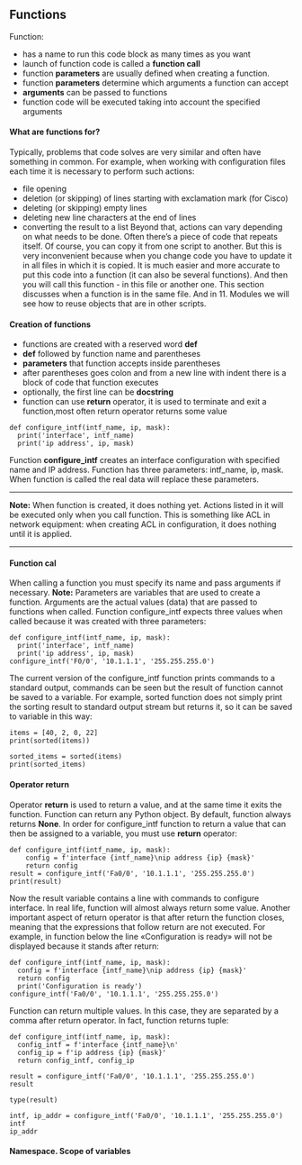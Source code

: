 ## Functions
Function:
- has a name to run this code block as many times as you want
- launch of function code is called a **function call**
- function **parameters** are usually defined when creating a function.
- function **parameters** determine which arguments a function can accept
- **arguments** can be passed to functions
- function code will be executed taking into account the specified arguments

#### What are functions for?
Typically, problems that code solves are very similar and often have something in common. For example, when working with configuration files each time it is necessary to perform such actions:
- file opening
- deletion (or skipping) of lines starting with exclamation mark (for Cisco)
- deleting (or skipping) empty lines
- deleting new line characters at the end of lines
- converting the result to a list
Beyond that, actions can vary depending on what needs to be done. Often there’s a piece of code that repeats itself. Of course, you can copy it from one script to another.
But this is very inconvenient because when you change code you have to update it in all files in which it is copied. It is much easier and more accurate to put this code into a function (it can also be several functions). And then you will call this function - in this file or another one. This section discusses when a function is in the same file. And in 11. Modules we will see how to reuse objects that are in other scripts.

#### Creation of functions
- functions are created with a reserved word **def**
- **def** followed by function name and parentheses
- **parameters** that function accepts inside parentheses
- after parentheses goes colon and from a new line with indent there is a block of code that function executes
- optionally, the first line can be **docstring**
- function can use **return** operator, it is used to terminate and exit a function,most often return operator returns some value
```
def configure_intf(intf_name, ip, mask):
  print('interface', intf_name)
  print('ip address', ip, mask)
```

Function **configure_intf** creates an interface configuration with specified name and IP address. Function has three parameters: intf_name, ip, mask. When function is called the real data will replace these parameters.

-----

**Note:** When function is created, it does nothing yet. Actions listed in it will be executed only when you call function. This is something like ACL in network equipment: when creating ACL in
configuration, it does nothing until it is applied.

-----

#### Function cal
When calling a function you must specify its name and pass arguments if necessary.
**Note:** Parameters are variables that are used to create a function. Arguments are the actual values (data) that are passed to functions when called.
Function configure_intf expects three values when called because it was created with three parameters:
```
def configure_intf(intf_name, ip, mask):
  print('interface', intf_name)
  print('ip address', ip, mask)
configure_intf('F0/0', '10.1.1.1', '255.255.255.0')
```
The current version of the configure_intf function prints commands to a standard output, commands can be seen but the result of function cannot be saved to a variable.
For example, sorted function does not simply print the sorting result to standard output stream but returns it, so it can be saved to variable in this way:
```
items = [40, 2, 0, 22]
print(sorted(items))

sorted_items = sorted(items)
print(sorted_items)
```
#### Operator return
Operator **return** is used to return a value, and at the same time it exits the function. Function can return any Python object. By default, function always returns **None**. In order for configure_intf function to return a value that can then be assigned to a variable, you must use **return** operator:
```
def configure_intf(intf_name, ip, mask):
    config = f'interface {intf_name}\nip address {ip} {mask}'
    return config
result = configure_intf('Fa0/0', '10.1.1.1', '255.255.255.0')
print(result)
```
Now the result variable contains a line with commands to configure interface. In real life, function will almost always return some value. Another important aspect of return operator is that after return the function closes, meaning that
the expressions that follow return are not executed. For example, in function below the line «Configuration is ready» will not be displayed because it stands after return:
```
def configure_intf(intf_name, ip, mask):
  config = f'interface {intf_name}\nip address {ip} {mask}'
  return config
  print('Configuration is ready')
configure_intf('Fa0/0', '10.1.1.1', '255.255.255.0')
```
Function can return multiple values. In this case, they are separated by a comma after return operator. In fact, function returns tuple:
```
def configure_intf(intf_name, ip, mask):
  config_intf = f'interface {intf_name}\n'
  config_ip = f'ip address {ip} {mask}'
  return config_intf, config_ip

result = configure_intf('Fa0/0', '10.1.1.1', '255.255.255.0')
result

type(result)

intf, ip_addr = configure_intf('Fa0/0', '10.1.1.1', '255.255.255.0')
intf
ip_addr
```
#### Namespace. Scope of variables
